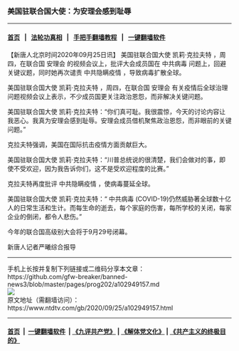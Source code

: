### 美国驻联合国大使：为安理会感到耻辱
------------------------

#### [首页](https://github.com/gfw-breaker/banned-news3/blob/master/README.md) &nbsp;&nbsp;|&nbsp;&nbsp; [法轮功真相](https://github.com/begood0513/basic/blob/master/README.md)  &nbsp;&nbsp;|&nbsp;&nbsp; [手把手翻墙教程](https://github.com/gfw-breaker/guides/wiki)  &nbsp;&nbsp;|&nbsp;&nbsp; [一键翻墙软件](https://github.com/gfw-breaker/nogfw/blob/master/README.md)  



<div><div class="post_content" itemprop="articleBody">
 <p>
  【新唐人北京时间2020年09月25日讯】
  <ok href="https://www.ntdtv.com/gb/美国驻联合国大使.htm">
   美国驻联合国大使
  </ok>
  <ok href="https://www.ntdtv.com/gb/凯莉·克拉夫特.htm">
   凯莉·克拉夫特
  </ok>
  ，周四，在联合国
  <ok href="https://www.ntdtv.com/gb/安理会.htm">
   安理会
  </ok>
  的视频会议上，批评大会成员国在
  <ok href="https://www.ntdtv.com/gb/中共病毒.htm">
   中共病毒
  </ok>
  问题上，回避关键议题，同时她再次谴责
  <ok href="https://www.ntdtv.com/gb/中共隐瞒疫情.htm">
   中共隐瞒疫情
  </ok>
  ，导致病毒扩散全球。
 </p>
 <p>
  <ok href="https://www.ntdtv.com/gb/美国驻联合国大使.htm">
   美国驻联合国大使
  </ok>
  <ok href="https://www.ntdtv.com/gb/凯莉·克拉夫特.htm">
   凯莉·克拉夫特
  </ok>
  ，周四，在联合国
  <ok href="https://www.ntdtv.com/gb/安理会.htm">
   安理会
  </ok>
  有关疫情后全球治理问题视频会议上表示，不少成员国更关注政治恩怨，而非解决关键问题。
 </p>
 <p>
  美国驻联合国大使 凯莉·克拉夫特：“你们真可耻。我很震惊，今天的讨论内容让我恶心。我真为安理会感到耻辱。安理会成员借机聚焦政治恩怨，而非眼前的关键问题。”
 </p>
 <p>
  克拉夫特强调，美国在国际抗击疫情方面贡献巨大。
 </p>
 <p>
  美国驻联合国大使 凯莉·克拉夫特：“川普总统说的很清楚，我们会做对的事，即使不受欢迎，因为我告诉你们，这不是受欢迎程度的比赛。”
 </p>
 <p>
  克拉夫特再度批评
  <ok href="https://www.ntdtv.com/gb/中共隐瞒疫情.htm">
   中共隐瞒疫情
  </ok>
  ，使病毒蔓延全球。
 </p>
 <p>
  美国驻联合国大使 凯莉·克拉夫特：“
  <ok href="https://www.ntdtv.com/gb/中共病毒.htm">
   中共病毒
  </ok>
  (COVID-19)仍然威胁著全球数十亿人的日常生活和生计。而每生命的逝去，每个家庭的伤害，每所学校的关闭，每家企业的倒闭，都令人悲伤。”
 </p>
 <p>
  今年的联合国高级别大会将于9月29号闭幕。
 </p>
 <p>
  新唐人记者严曦综合报导
 </p>
 <div class="single_ad">
 </div>
</div>
</div>
<hr/>
手机上长按并复制下列链接或二维码分享本文章：<br/>
https://github.com/gfw-breaker/banned-news3/blob/master/pages/prog202/a102949157.md <br/>
<a href='https://github.com/gfw-breaker/banned-news3/blob/master/pages/prog202/a102949157.md'><img src='https://github.com/gfw-breaker/banned-news3/blob/master/pages/prog202/a102949157.md.png'/></a> <br/>
原文地址（需翻墙访问）：https://www.ntdtv.com/gb/2020/09/25/a102949157.html


------------------------
#### [首页](https://github.com/gfw-breaker/banned-news3/blob/master/README.md) &nbsp;|&nbsp; [一键翻墙软件](https://github.com/gfw-breaker/nogfw/blob/master/README.md) &nbsp;| [《九评共产党》](https://github.com/gfw-breaker/9ping.md/blob/master/README.md#九评之一评共产党是什么) | [《解体党文化》](https://github.com/gfw-breaker/jtdwh.md/blob/master/README.md) | [《共产主义的终极目的》](https://github.com/gfw-breaker/gczydzjmd.md/blob/master/README.md)


<img src='http://gfw-breaker.win/banned-news3/pages/prog202/a102949157.md' width='0px' height='0px'/>